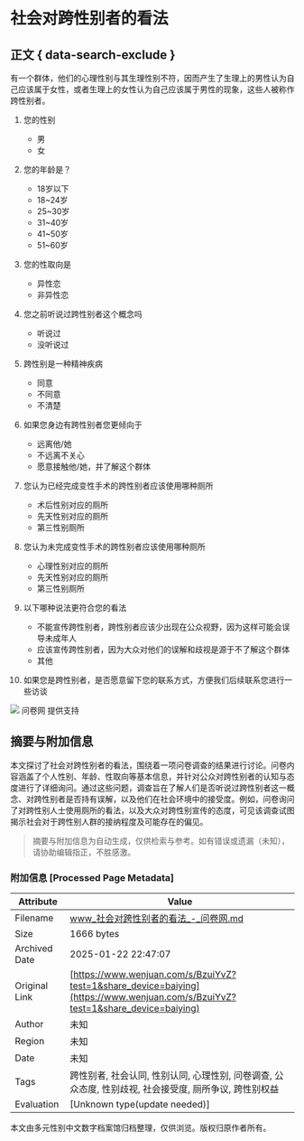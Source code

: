 # 社会对跨性别者的看法

## 正文 { data-search-exclude }


有一个群体，他们的心理性别与其生理性别不符，因而产生了生理上的男性认为自己应该属于女性，或者生理上的女性认为自己应该属于男性的现象，这些人被称作跨性别者。

1. 您的性别
   - 男
   - 女

2. 您的年龄是？
   - 18岁以下
   - 18~24岁
   - 25~30岁
   - 31~40岁
   - 41~50岁
   - 51~60岁

3. 您的性取向是
   - 异性恋
   - 非异性恋

4. 您之前听说过跨性别者这个概念吗
   - 听说过
   - 没听说过

5. 跨性别是一种精神疾病
   - 同意
   - 不同意
   - 不清楚

6. 如果您身边有跨性别者您更倾向于
   - 远离他/她
   - 不远离不关心
   - 愿意接触他/她，并了解这个群体

7. 您认为已经完成变性手术的跨性别者应该使用哪种厕所
   - 术后性别对应的厕所
   - 先天性别对应的厕所
   - 第三性别厕所

8. 您认为未完成变性手术的跨性别者应该使用哪种厕所
   - 心理性别对应的厕所
   - 先天性别对应的厕所
   - 第三性别厕所

9. 以下哪种说法更符合您的看法
   - 不能宣传跨性别者，跨性别者应该少出现在公众视野，因为这样可能会误导未成年人
   - 应该宣传跨性别者，因为大众对他们的误解和歧视是源于不了解这个群体
   - 其他

10. 如果您是跨性别者，是否愿意留下您的联系方式，方便我们后续联系您进行一些访谈

![](https://s1.wenjuan.com/assets/images/logo/circle-blue-dog.svg) 问卷网 提供支持
<!-- tcd_original_link https://www.wenjuan.com/s/BzuiYvZ?test=1&share_device=baiying -->


## 摘要与附加信息

<!-- tcd_abstract -->
本文探讨了社会对跨性别者的看法，围绕着一项问卷调查的结果进行讨论。问卷内容涵盖了个人性别、年龄、性取向等基本信息，并针对公众对跨性别者的认知与态度进行了详细询问。通过这些问题，调查旨在了解人们是否听说过跨性别者这一概念、对跨性别者是否持有误解，以及他们在社会环境中的接受度。例如，问卷询问了对跨性别人士使用厕所的看法，以及大众对跨性别宣传的态度，可见该调查试图揭示社会对于跨性别人群的接纳程度及可能存在的偏见。
<!-- tcd_abstract_end -->

> 摘要与附加信息为自动生成，仅供检索与参考。如有错误或遗漏（未知），请协助编辑指正，不胜感激。

### 附加信息 [Processed Page Metadata]

| Attribute       | Value                                  |
|-----------------|----------------------------------------|
| Filename        | www_社会对跨性别者的看法_-_问卷网.md                             |
| Size            | 1666 bytes                           |
| Archived Date   | 2025-01-22 22:47:07                             |
| Original Link   | [https://www.wenjuan.com/s/BzuiYvZ?test=1&share_device=baiying](https://www.wenjuan.com/s/BzuiYvZ?test=1&share_device=baiying)                       |
| Author          | 未知                               |
| Region          | 未知                               |
| Date            | 未知                                 |
| Tags            | 跨性别者, 社会认同, 性别认同, 心理性别, 问卷调查, 公众态度, 性别歧视, 社会接受度, 厕所争议, 跨性别权益                                 |
| Evaluation            | [Unknown type(update needed)]                                 |
<!-- tcd_table_end -->

本文由多元性别中文数字档案馆归档整理，仅供浏览。版权归原作者所有。
